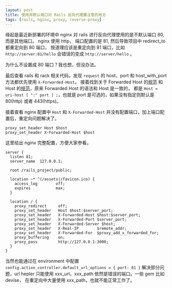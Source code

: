 ```yaml
---
layout: post
title: 使用非默认端口对 Rails 反向代理要注意的地方
tags: [rails, nginx, proxy, reverse-proxy]
---
```


缘起是最近新部署的环境中 nginx 对 rails 进行反向代理使用的是不默认端口 80, 而是其他端口。
nginx 使用 http， 端口配置的是 81, 然后导致项目中 redirect_to 都重定向到 80 端口，
按道理应该是重定向到 81 端口，比如 `http://server:81/hello` 会错误的变成 `http://server/hello` 。

为什么不设置成 80 端口？我也想，但没办法。

最后查看 rails 和 rack 相关代码，发现 `request` 的 host、port 和 host_with_port 方法都优先使用 `X-Forwarded-Host`。
接着找到关于 Forwarded Host 的[规范](http://tools.ietf.org/html/rfc7239#section-5.3) 和 Host 的[规范](http://tools.ietf.org/html/rfc7230#section-5.4)，原来 Forwarded Host 的语法和 Host 是一致的，
都是 `Host = uri-host [ ":" port ] ;`，也就是 port 是可选的，如果没有指定则默认是 80(http) 或者 443(https)。

接着查看 nginx 配置中 `Host` 和 `X-Forwarded-Host` 并没有配置端口，加上端口配置后，重定向问题解决了。

```
proxy_set_header Host $host
proxy_set_header X-Forwarded-Host $host
```

这里给出 nginx 完整配置，方便大家参看。

```
server {
  listen 81;
  server_name  127.0.0.1;

  root /rails_project/public;

  location ~* ^(/assets|/favicon.ico) {
    access_log        off;
    expires           max;
  }

  location / {
    proxy_redirect     off;
    proxy_set_header   Host $host:$server_port;
    proxy_set_header   X-Forwarded-Host $host:$server_port;
    proxy_set_header   X-Forwarded-Port $server_port;
    proxy_set_header   X-Forwarded-Server $host;
    proxy_set_header   X-Real-IP        $remote_addr;
    proxy_set_header   X-Forwarded-For  $proxy_add_x_forwarded_for;
    proxy_buffering    on;
    proxy_pass         http://127.0.0.1:3000;
  }
}
```

当然也能通过在 environment 中配置 `config.action_controller.default_url_options = { port: 81 }`
解决部分问题，url hepler 只能使用 xxx\_url，xxx\_path 依然是错误的端口。一些 gem 比如 devise，
在重定向中大量使用 xxx_path，也就不能正常工作了。
